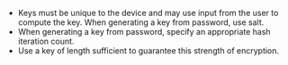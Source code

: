 *    Keys must be unique to the device and may use input from the user to compute the key. When generating a key from password, use salt. 
*    When generating a key from password, specify an appropriate hash iteration count. 
*    Use a key of length sufficient to guarantee this strength of encryption.
